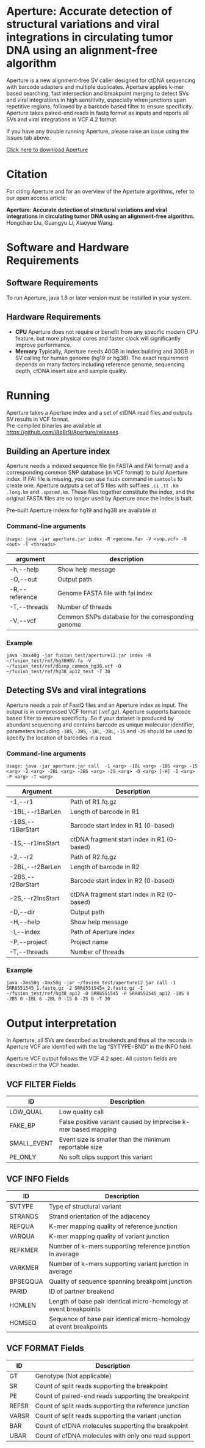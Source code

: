 # Aperture:  Accurate detection of structural variations and viral integrations in circulating tumor DNA using an alignment-free algorithm

Aperture is a new alignment-free SV caller designed for ctDNA sequencing with barcode adapters and multiple duplicates. Aperture applies k-mer based searching, fast intersection and breakpoint merging to detect SVs and viral integrations in high sensitivity, especially when junctions span repetitive regions, followed by a barcode based filter to ensure specificity. Aperture takes paired-end reads in fastq format as inputs and reports all SVs and viral integrations in VCF 4.2 format.  
  
If you have any trouble running Aperture, please raise an issue using the Issues tab above.  
  
[Click here to download Aperture](https://github.com/i8q8r9/Aperture/releases)

# Citation
For citing Aperture and for an overview of the Aperture algorithms, refer to our open access article:  

**Aperture: Accurate detection of structural variations and viral integrations in circulating tumor DNA using an alignment-free algorithm.**
Hongchao Liu, Guangyu Li, Xiaoyue Wang.

# Software and Hardware Requirements
## Software Requirements
To run Aperture, java 1.8 or later version must be installed in your system.
## Hardware Requirements
* **CPU** Aperture does not require or benefit from any specific modern CPU feature, but more physical cores and faster clock will significantly improve performance.
* **Memory** Typically, Aperture needs 40GB in index building and 30GB in SV calling for human genome (hg19 or hg38). The exact requirement depends on many factors including reference genome, sequencing depth, cfDNA insert size and sample quality.

# Running
Aperture takes a Aperture index and a set of ctDNA read files and outputs SV results in VCF format.  
Pre-compiled binaries are available at https://github.com/i8q8r9/Aperture/releases. 

## Building an Aperture index
Aperture needs a indexed sequence file (in FASTA and FAI format) and a corresponding common SNP database (in VCF format) to build Aperture index. If FAI file is missing, you can use `faidx` command in `samtools` to create one. Aperture outputs a set of 5 files with suffixes `.ci` `.tt` `.km` `.long.km` and `.spaced.km`. These files together constitute the index, and the original FASTA files are no longer used by Aperture once the index is built.   
  
Pre-built Aperture indexs for hg19 and hg38 are available at
### Command-line arguments
```
Usage: java -jar aperture.jar index -R <genome.fa> -V <snp.vcf> -O <out> -T <threads>
```

argument|description
---|---
-h,--help|Show help message
-O,--out <arg>|Output path
-R,--reference <arg>|Genome FASTA file with fai index
-T,--threads <arg>|Number of threads
-V,--vcf <arg>|Common SNPs database for the corresponding genome

### Example
```
java -Xmx40g -jar fusion_test/aperture12.jar index -R ~/fusion_test/ref/hg38HBV.fa -V ~/fusion_test/ref/dbsnp_common_hg38.vcf -O ~/fusion_test/ref/hg38_ap12_test -T 30
```
## Detecting SVs and viral integrations

Aperture needs a pair of FastQ files and an Aperture index as input. The output is in compressed VCF format (.vcf.gz). Aperture supports barcode based filter to ensure specificity. So if your dataset is produced by abundant sequencing and contains barcode as unique molecular identifier, parameters including `-1BS`, `-2BS`, `-1BL`, `-2BL`, `-1S` and `-2S` should be used to specify the location of barcodes in a read.
### Command-line arguments
```
Usage: java -jar aperture.jar call  -1 <arg> -1BL <arg> -1BS <arg> -1S <arg> -2 <arg> -2BL <arg> -2BS <arg> -2S <arg> -D <arg> [-H] -I <arg> -P <arg> -T <arg>
```

Argument|Description
---|---
-1,--r1 <arg>|Path of R1.fq.gz
-1BL,--r1BarLen <arg>|Length of barcode in R1
-1BS,--r1BarStart <arg>|Barcode start index in R1 (0-based)
-1S,--r1InsStart <arg>|ctDNA fragment start index in R1 (0-based)
-2,--r2 <arg>|Path of R2.fq.gz
-2BL,--r2BarLen <arg>|Length of barcode in R2
-2BS,--r2BarStart <arg>|Barcode start index in R2 (0-based)
-2S,--r2InsStart <arg>|ctDNA fragment start index in R2 (0-based)
-D,--dir <arg>|Output path
-H,--help|Show help message
-I,--index <arg>|Path of Aperture index
-P,--project <arg>|Project name
-T,--threads <arg>|Number of threads
### Example
```
java -Xms50g -Xmx50g -jar ~/fusion_test/aperture12.jar call -1 SRR8551545_1.fastq.gz -2 SRR8551545x_2.fastq.gz -I ~/fusion_test/ref/hg38_ap12 -D SRR8551545 -P SRR8551545_ap12 -1BS 0 -2BS 0 -1BL 6 -2BL 0 -1S 0 -2S 0 -T 30
```

# Output interpretation
In Aperture, all SVs are described as breakends and thus all the records in Aperture VCF are identified with the tag “SYTYPE=BND” in the INFO field.  
  
Aperture VCF output follows the VCF 4.2 spec. All custom fields are described in the VCF header. 

## VCF FILTER Fields
ID | Description
------- | ---------
LOW_QUAL|Low quality call
FAKE_BP|False positive variant caused by imprecise k-mer based mapping
SMALL_EVENT|Event size is smaller than the minimum reportable size
PE_ONLY|No soft clips support this variant

## VCF INFO Fields
ID | Description
------- | ---------
SVTYPE|Type of structural variant
STRANDS|Strand orientation of the adjacency
REFQUA|K-mer mapping quality of reference junction
VARQUA|K-mer mapping quality of variant junction
REFKMER|Number of k-mers supporting reference junction in average
VARKMER|Number of k-mers supporting variant junction in average
BPSEQQUA|Quality of sequence spanning breakpoint junction
PARID|ID of partner breakend
HOMLEN|Length of base pair identical micro-homology at event breakpoints
HOMSEQ|Sequence of base pair identical micro-homology at event breakpoints	

## VCF FORMAT Fields
ID | Description
------- | ---------
GT|Genotype (Not applicable)
SR|Count of split reads supporting the breakpoint
PE|Count of paired-end reads supporting the breakpoint
REFSR|Count of split reads supporting the reference junction
VARSR|Count of split reads supporting the variant junction
BAR|Count of cfDNA molecules supporting the breakpoint
UBAR|Count of cfDNA molecules with only one read support